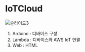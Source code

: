 # IoTCloud
![슬라이드3](https://github.com/leeeeyz77/IoTCloud/assets/102798337/931145ad-9757-426e-911d-6366c70b6070)

1. Arduino : 디바이스 구성
2. Lambda : 디바이스와 AWS IoT 연결
3. Web : HTML
